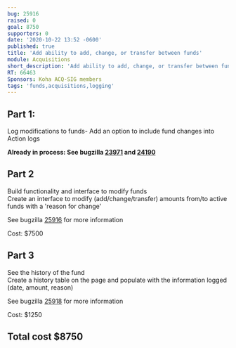 ```yaml
---
bug: 25916
raised: 0
goal: 8750
supporters: 0
date: '2020-10-22 13:52 -0600'
published: true
title: 'Add ability to add, change, or transfer between funds'
module: Acquisitions
short_description: 'Add ability to add, change, or transfer between funds'
RT: 66463
Sponsors: Koha ACQ-SIG members
tags: 'funds,acquisitions,logging'
---
```

## Part 1:
Log modifications to funds- Add an option to include fund changes into Action logs 

**Already in process:  See bugzilla [23971](https://bugs.koha-community.org/bugzilla3/show_bug.cgi?id=23971) and [24190](https://bugs.koha-community.org/bugzilla3/show_bug.cgi?id=24190)**


## Part 2
Build functionality and interface to modify funds  
Create an interface to modify (add/change/transfer) amounts from/to active funds with a 'reason for change'

See bugzilla [25916](https://bugs.koha-community.org/bugzilla3/show_bug.cgi?id=25916) for more information

Cost: $7500
  
  
## Part 3
See the history of the fund  
Create a history table on the page and populate with the information logged (date, amount, reason)

See bugzilla [25918](https://bugs.koha-community.org/bugzilla3/show_bug.cgi?id=25918) for more information

Cost: $1250
  
  
  
## **Total cost $8750**
  
  

